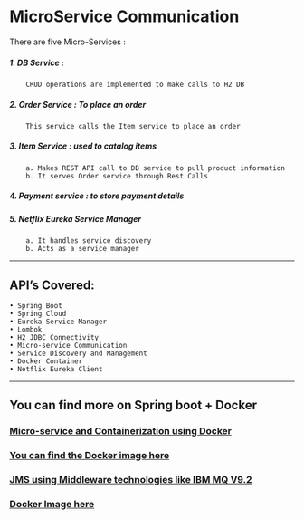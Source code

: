 ﻿# MicroService Communication



There are five Micro-Services :


#####	1. DB Service : 
		CRUD operations are implemented to make calls to H2 DB 

#####	2. Order Service : To place an order 
		This service calls the Item service to place an order

#####	3. Item Service : used to catalog items
		a. Makes REST API call to DB service to pull product information
		b. It serves Order service through Rest Calls
#####	4. Payment service : to store payment details
#####	5. Netflix Eureka Service Manager
		a. It handles service discovery 
		b. Acts as a service manager
		
---------------------------------------------------------------------------------

## API’s  Covered:

    • Spring Boot
    • Spring Cloud
    • Eureka Service Manager
    • Lombok
    • H2 JDBC Connectivity
    • Micro-service Communication
    • Service Discovery and Management
    • Docker Container
    • Netflix Eureka Client



-----------------------------------------------------------------------------------


## You can find more on Spring boot + Docker


### [Micro-service and Containerization using Docker](https://github.com/nagarjun-ME/DockerGitSprinBootServiceApplication.git)

### [You can find the Docker image here](https://hub.docker.com/repository/docker/nagarjunmqdev/springdocker-gitapp-v1)



### [JMS using Middleware technologies like IBM MQ V9.2](https://github.com/nagarjun-ME/jms-springboot)

### [Docker Image here](https://hub.docker.com/repository/docker/nagarjunmqdev/ibmmqtest)

